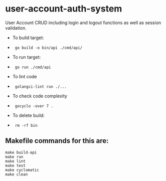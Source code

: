 # user-account-auth-system
User Account CRUD including login and logout functions as well as session validation.

- To build target: 
-      go build -o bin/api ./cmd/api/

-  To run target:
-      go run ./cmd/api 

- To lint code
-      golangci-lint run ./... 

- To check code complexity
-      gocyclo -over 7 . 

- To delete build:
-      rm -rf bin 

## Makefile commands for this are:
```
make build-api
make run
make lint
make test
make cyclomatic 
make clean
```


